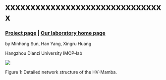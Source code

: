 # xxxxxxxxxxxxxxxxxxxxxxxxxxxxxxxx

### [Project page](https://github.com/IMOP-lab/Depo-Net) | [Our laboratory home page](https://github.com/IMOP-lab) 

by Minhong Sun, Han Yang, Xingru Huang

Hangzhou Dianzi University IMOP-lab

<div align=left>
  <img src="https://github.com/IMOP-lab/Depo-Net/Images/image_Depo.png">
</div>
<p align=left>
  Figure 1: Detailed network structure of the HV-Mamba.
</p>
